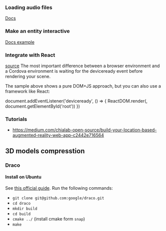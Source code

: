 
### Loading audio files

[Docs](https://aframe.io/docs/1.1.0/core/asset-management-system.html)

### Make an entity interactive

[Docs example](https://aframe.io/docs/1.1.0/components/cursor.html#example)

### Integrate with React

[source](https://aframe.io/docs/1.1.0/introduction/installation.html)
The most important difference between a browser environment and a Cordova environment is waiting for the deviceready event before rendering your scene.

The sample above shows a pure DOM+JS approach, but you can also use a framework like React:

document.addEventListener('deviceready', () => {
  ReactDOM.render(<Root />, document.getElementById('root'))
})

### Tutorials

- https://medium.com/chialab-open-source/build-your-location-based-augmented-reality-web-app-c2442e716564

## 3D models compresstion

### Draco

#### Install on Ubuntu

See [this official guide](https://codelabs.developers.google.com/codelabs/draco-3d/index.html#0).
Run the following commands:

- `git clone git@github.com:google/draco.git`
- `cd draco`
- `mkdir build`
- `cd build`
- `cmake ../` (install cmake form `snap`)
- `make`
